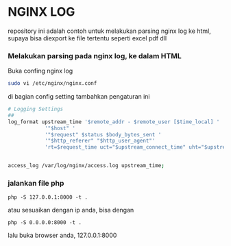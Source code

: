 # NGINX LOG
repository ini adalah contoh untuk melakukan parsing nginx log ke html, supaya bisa diexport ke file tertentu seperti excel pdf dll
### Melakukan parsing pada nginx log, ke dalam HTML
Buka confing nginx log
```bash
sudo vi /etc/nginx/nginx.conf
```
di bagian config setting tambahkan pengaturan ini

```bash
# Logging Settings
##
log_format upstream_time '$remote_addr - $remote_user [$time_local] '
			'"$host" '
			'"$request" $status $body_bytes_sent '
			'"$http_referer" "$http_user_agent"'
			'rt=$request_time uct="$upstream_connect_time" uht="$upstream_header_time" urt="$upstream_response_time"';


access_log /var/log/nginx/access.log upstream_time;
```

### jalankan file php
```
php -S 127.0.0.1:8000 -t .
```

atau sesuaikan dengan ip anda, bisa dengan

```
php -S 0.0.0.0:8000 -t .
```
lalu buka browser anda, 127.0.0.1:8000